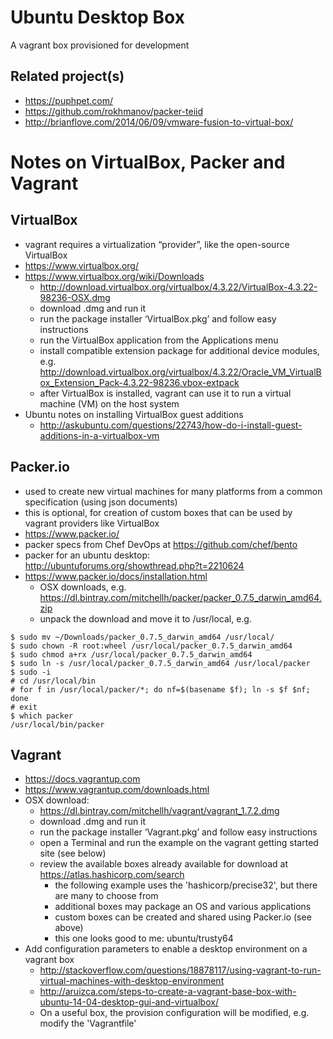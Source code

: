 # Ubuntu Desktop Box

A vagrant box provisioned for development

## Related project(s)
- https://puphpet.com/
- https://github.com/rokhmanov/packer-teiid
- http://brianflove.com/2014/06/09/vmware-fusion-to-virtual-box/

# Notes on VirtualBox, Packer and Vagrant

## VirtualBox
- vagrant requires a virtualization “provider”, like the open-source VirtualBox
- https://www.virtualbox.org/
- https://www.virtualbox.org/wiki/Downloads
  - http://download.virtualbox.org/virtualbox/4.3.22/VirtualBox-4.3.22-98236-OSX.dmg
  - download .dmg and run it
  - run the package installer ‘VirtualBox.pkg’ and follow easy instructions
  - run the VirtualBox application from the Applications menu
  - install compatible extension package for additional device modules, e.g.
     http://download.virtualbox.org/virtualbox/4.3.22/Oracle_VM_VirtualBox_Extension_Pack-4.3.22-98236.vbox-extpack
  - after VirtualBox is installed, vagrant can use it to run a virtual machine (VM) on the host system
- Ubuntu notes on installing VirtualBox guest additions
  - http://askubuntu.com/questions/22743/how-do-i-install-guest-additions-in-a-virtualbox-vm

## Packer.io
- used to create new virtual machines for many platforms from a common specification (using json documents)
- this is optional, for creation of custom boxes that can be used by vagrant providers like VirtualBox
- https://www.packer.io/
- packer specs from Chef DevOps at https://github.com/chef/bento
- packer for an ubuntu desktop: http://ubuntuforums.org/showthread.php?t=2210624
- https://www.packer.io/docs/installation.html
  - OSX downloads, e.g. https://dl.bintray.com/mitchellh/packer/packer_0.7.5_darwin_amd64.zip
  - unpack the download and move it to /usr/local, e.g.

```
$ sudo mv ~/Downloads/packer_0.7.5_darwin_amd64 /usr/local/
$ sudo chown -R root:wheel /usr/local/packer_0.7.5_darwin_amd64
$ sudo chmod a+rx /usr/local/packer_0.7.5_darwin_amd64
$ sudo ln -s /usr/local/packer_0.7.5_darwin_amd64 /usr/local/packer
$ sudo -i
# cd /usr/local/bin
# for f in /usr/local/packer/*; do nf=$(basename $f); ln -s $f $nf; done
# exit
$ which packer
/usr/local/bin/packer
```

## Vagrant
- https://docs.vagrantup.com
- https://www.vagrantup.com/downloads.html
- OSX download:
  - https://dl.bintray.com/mitchellh/vagrant/vagrant_1.7.2.dmg
  - download .dmg and run it
  - run the package installer ‘Vagrant.pkg’ and follow easy instructions
  - open a Terminal and run the example on the vagrant getting started site (see below)
  - review the available boxes already available for download at https://atlas.hashicorp.com/search
    - the following example uses the 'hashicorp/precise32', but there are many to choose from
    - additional boxes may package an OS and various applications
    - custom boxes can be created and shared using Packer.io (see above)
    - this one looks good to me: ubuntu/trusty64
- Add configuration parameters to enable a desktop environment on a vagrant box
  - http://stackoverflow.com/questions/18878117/using-vagrant-to-run-virtual-machines-with-desktop-environment
  - http://aruizca.com/steps-to-create-a-vagrant-base-box-with-ubuntu-14-04-desktop-gui-and-virtualbox/
  - On a useful box, the provision configuration will be modified, e.g. modify the 'Vagrantfile'

